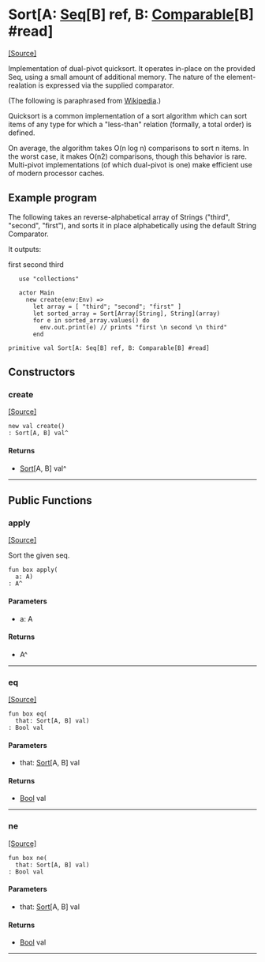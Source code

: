 # Sort\[A: [Seq](builtin-Seq.md)\[B\] ref, B: [Comparable](builtin-Comparable.md)\[B\] #read\]
<span class="source-link">[[Source]](src/collections/sort.md#L1)</span>

Implementation of dual-pivot quicksort.  It operates in-place on the provided Seq, using 
a small amount of additional memory. The nature of the element-realation is expressed via 
the supplied comparator.

(The following is paraphrased from [Wikipedia](https://en.wikipedia.org/wiki/Quicksort).)

Quicksort is a common implementation of a sort algorithm which can sort items of any type 
for which a "less-than" relation (formally, a total order) is defined. 

On average, the algorithm takes O(n log n) comparisons to sort n items. In the worst case, 
it makes O(n2) comparisons, though this behavior is rare.  Multi-pivot implementations 
(of which dual-pivot is one) make efficient use of modern processor caches.

## Example program
The following takes an reverse-alphabetical array of Strings ("third", "second", "first"), 
and sorts it in place alphabetically using the default String Comparator.

It outputs:
  
  first
  second
  third

```pony
   use "collections"

   actor Main 
     new create(env:Env) => 
       let array = [ "third"; "second"; "first" ]
       let sorted_array = Sort[Array[String], String](array)
       for e in sorted_array.values() do
         env.out.print(e) // prints "first \n second \n third"
       end
  ```


```pony
primitive val Sort[A: Seq[B] ref, B: Comparable[B] #read]
```

## Constructors

### create
<span class="source-link">[[Source]](src/collections/sort.md#L1)</span>


```pony
new val create()
: Sort[A, B] val^
```

#### Returns

* [Sort](collections-Sort.md)\[A, B\] val^

---

## Public Functions

### apply
<span class="source-link">[[Source]](src/collections/sort.md#L38)</span>


Sort the given seq.


```pony
fun box apply(
  a: A)
: A^
```
#### Parameters

*   a: A

#### Returns

* A^

---

### eq
<span class="source-link">[[Source]](src/collections/sort.md#L38)</span>


```pony
fun box eq(
  that: Sort[A, B] val)
: Bool val
```
#### Parameters

*   that: [Sort](collections-Sort.md)\[A, B\] val

#### Returns

* [Bool](builtin-Bool.md) val

---

### ne
<span class="source-link">[[Source]](src/collections/sort.md#L38)</span>


```pony
fun box ne(
  that: Sort[A, B] val)
: Bool val
```
#### Parameters

*   that: [Sort](collections-Sort.md)\[A, B\] val

#### Returns

* [Bool](builtin-Bool.md) val

---

